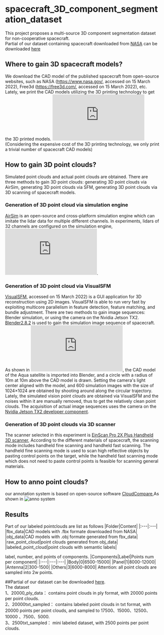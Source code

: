 # spacecraft_3D_component_segmentation_dataset
This project proposes a multi-source 3D component segmentation dataset for non-cooperative spacecraft.  
Partial of our dataset containing spacecraft downloaded from [NASA](https://nasa3d.arc.nasa.gov/) can be downloaded [here](https://drive.google.com/drive/folders/1cTScfdNdbvzIFpNxnpXc_x1ujE2V5yLr)

## Where to gain 3D spacecraft models?
 We download the CAD model of the published spacecraft from open-source websites, such as NASA (https://www.nasa.gov/, accessed on 15 March 2022), Free3d (https://free3d.com/, accessed on 15 March 2022), etc. Lately, we print the CAD models utilizing the 3D printing technology to get the 3D printed models.
![CADimage](https://github.com/spacecraft-dataset/spacecraft_3D_component_segmentation_dataset/tree/main/Figure/CAD.pdf)
(Considering the expensive cost of the 3D printing technology, we only print a trivial number of spacecraft CAD models)

## How to gain 3D point clouds?
Simulated point clouds and actual point clouds are obtained. There are three methods to gain 3D point clouds: generating 3D point clouds via AirSim, generating 3D point clouds via SFM, generating 3D point clouds via 3D scanning of spacecraft models. 

 ### Generation of 3D point cloud via simulation engine
[AirSim](https://microsoft.github.io/AirSim/) is an open-source and cross-platform simulation engine which can imitate the lidar data for multiple different channels. In experiments, lidars of 32 channels are configured on the simulation engine, ![CADimage](https://github.com/spacecraft-dataset/spacecraft_3D_component_segmentation_dataset/tree/main/Figure/airsim.pdf).

 ### Generation of 3D point cloud via VisualSFM
[VisualSFM](https://ccwu.me/vsfm), accessed on 15 March 2022) is a GUI application for 3D reconstruction using 2D images. VisualSFM is able to run very fast by exploiting multicore parallelism in feature detection, feature matching, and bundle adjustment. There are two methods to gain image sequences: Blender simulation, or using the camera on the Nvidia Jetson TX2. 
[Blender2.8.2](https://www.blender.org/) is used to gain the simulation image sequence of spacecraft. As shown in ![blender](https://github.com/spacecraft-dataset/spacecraft_3D_component_segmentation_dataset/tree/main/Figure/blender.pdf), the CAD model of the Aqua satellite is imported into Blender, and a circle with a radius of 10m at 10m above the CAD model is drawn. Setting the camera's light center aligned with the model, and 600 simulation images with the size of 1024×1024 are obtained by shooting around along the circular trajectory. Lately, the simulated vision point clouds are obtained via VisualSFM and the noises within it are manually removed, thus to get the relatively clean point clouds.
The acquisition of actual image sequences uses the camera on the [Nvidia Jetson TX2 developer component](https://developer.nvidia.com/embedded/jetson-tx2). 


 ### Generation of 3D point clouds via 3D scanner
The scanner selected in this experiment is [EinScan Pro 2X Plus Handheld 3D scanner](https://www.einscan.com/handheld-3d-scanner/2x-plus/), According to the different materials of spacecraft, the scanning mode includes handheld fine scanning and handheld fast scanning. The handheld fine scanning mode is used to scan high reflective objects by pasting control points on the target, while the handheld fast scanning mode which does not need to paste control points is feasible for scanning general materials. 

## How to anno point clouds?
our annotation system is based on open-source software [CloudCompare](https://www.cloudcompare.org/),As shown in ![anno system](https://github.com/spacecraft-dataset/spacecraft_3D_component_segmentation_dataset/tree/main/Figure/anno.png)

## Results
Part of our labeled pointclouds are list as follows
|Folder|Content|
|:---|:---|
|fbx_data|CAD models with .fbx formate downloaded from NASA|
|obj_data|CAD models with .obj formate generated from fbx_data|
|raw_point_cloud|point clouds generated from obj_data|
|labeled_point_cloud|point clouds with semantic labels|

label, number, and points of components.
|Components|Label|Points num per component|
|:---|:---|:---|
|Body|0|6500-15000|
|Panel|1|8000-12000|
|Antenna|2|300-1500|
|Others|3|6000-8000|
Attention: all point clouds are sampled into 2w points.

##Partial of our dataset can be downloaded [here](https://drive.google.com/drive/folders/1cTScfdNdbvzIFpNxnpXc_x1ujE2V5yLr).  
The dataset   
1、20000_ply_data： contains point clouds in ply format, with 20000 points per point clouds.  
2、20000txt_sampled： contains labeled point clouds in txt format, with 20000 points per point clouds, and sampled to 17500、15000、12500、10000 、7500、5000.  
3、2500txt_sampled： mini labeled dataset, with 2500 points per point clouds.  


